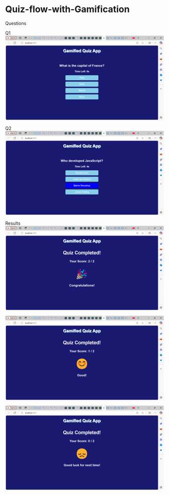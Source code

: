 # Quiz-flow-with-Gamification

Questions

Q1
![Image Alt](https://github.com/ShaikSaniaBegum/Quiz-flow-with-Gamification/blob/ba267dcfb45d1c16f3a2be08c0b959b9a2aec005/p1.png)

Q2
![Image Alt](https://github.com/ShaikSaniaBegum/Quiz-flow-with-Gamification/blob/642f1f9c55a2646469533f77bf402ddcb36f8110/p2.png)

Results
![Image Alt](https://github.com/ShaikSaniaBegum/Quiz-flow-with-Gamification/blob/642f1f9c55a2646469533f77bf402ddcb36f8110/s1.png)

![Image Alt](https://github.com/ShaikSaniaBegum/Quiz-flow-with-Gamification/blob/642f1f9c55a2646469533f77bf402ddcb36f8110/s2.png)

![Image Alt](https://github.com/ShaikSaniaBegum/Quiz-flow-with-Gamification/blob/642f1f9c55a2646469533f77bf402ddcb36f8110/s3.png)
